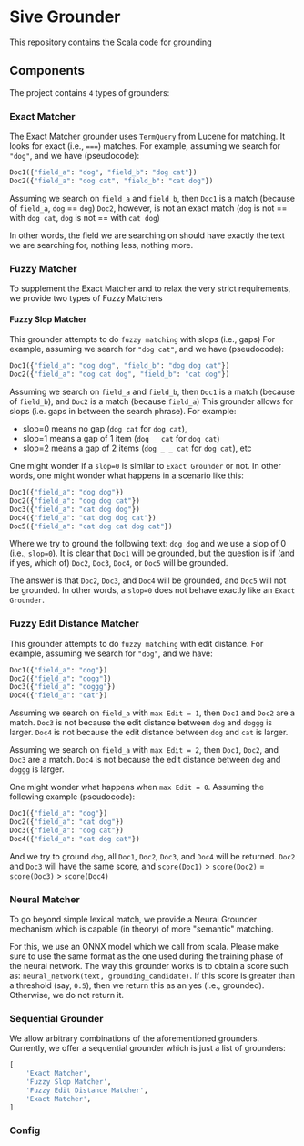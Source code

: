 # Sive Grounder

This repository contains the Scala code for grounding

## Components
The project contains `4` types of grounders:

### Exact Matcher 
The Exact Matcher grounder uses `TermQuery` from Lucene for matching. It looks for exact (i.e., `===`) matches. For example, assuming we search for `"dog"`, and we have (pseudocode): 
```python
Doc1({"field_a": "dog", "field_b": "dog cat"})
Doc2({"field_a": "dog cat", "field_b": "cat dog"})
```

Assuming we search on `field_a` and `field_b`, then `Doc1` is a match (because of `field_a`, `dog` == `dog`)
`Doc2`, however, is not an exact match (`dog` is not == with `dog cat`, `dog` is not == with `cat dog`)

In other words, the field we are searching on should have exactly the text we are searching for, nothing less, nothing more.


### Fuzzy Matcher
To supplement the Exact Matcher and to relax the very strict requirements, we provide two types of Fuzzy Matchers

#### Fuzzy Slop Matcher

This grounder attempts to do `fuzzy matching` with slops (i.e., gaps)
For example, assuming we search for `"dog cat"`, and we have (pseudocode): 
```python
Doc1({"field_a": "dog dog", "field_b": "dog dog cat"})
Doc2({"field_a": "dog cat dog", "field_b": "cat dog"})
```

Assuming we search on `field_a` and `field_b`, then `Doc1` is a match (because of `field_b`),
and `Doc2` is a match (because `field_a`)
This grounder allows for slops (i.e. gaps in between the search phrase). For example: 
- slop=0 means no gap (`dog cat` for `dog cat`),
- slop=1 means a gap of 1 item (`dog _ cat` for `dog cat`)
- slop=2 means a gap of 2 items (`dog _ _ cat` for `dog cat`), etc

One might wonder if a `slop=0` is similar to `Exact Grounder` or not. In other words, one might wonder what happens in a scenario like this:
```python
Doc1({"field_a": "dog dog"})
Doc2({"field_a": "dog dog cat"})
Doc3({"field_a": "cat dog dog"})
Doc4({"field_a": "cat dog dog cat"})
Doc5({"field_a": "cat dog cat dog cat"})
```
Where we try to ground the following text: `dog dog` and we use a slop of 0 (i.e., `slop=0`). 
It is clear that `Doc1` will be grounded, but the question is if (and if yes, which of) `Doc2`, `Doc3`, `Doc4`, or `Doc5` will be grounded.

The answer is that `Doc2`, `Doc3`, and `Doc4` will be grounded, and `Doc5` will not be grounded. 
In other words, a `slop=0` does not behave exactly like an `Exact Grounder`.

### Fuzzy Edit Distance Matcher
This grounder attempts to do `fuzzy matching` with edit distance.
For example, assuming we search for `"dog"`, and we have: 
```python
Doc1({"field_a": "dog"})
Doc2({"field_a": "dogg"})
Doc3({"field_a": "doggg"})
Doc4({"field_a": "cat"})
```

Assuming we search on `field_a` with `max Edit = 1`, then `Doc1` and `Doc2` are a match.
`Doc3` is not because the edit distance between `dog` and `doggg` is larger.
`Doc4` is not because the edit distance between `dog` and `cat` is larger.

Assuming we search on `field_a` with `max Edit = 2`, then `Doc1`, `Doc2`, and `Doc3` are a match.
`Doc4` is not because the edit distance between `dog` and `doggg` is larger.

One might wonder what happens when `max Edit = 0`. Assuming the following example (pseudocode):
```python
Doc1({"field_a": "dog"})
Doc2({"field_a": "cat dog"})
Doc3({"field_a": "dog cat"})
Doc4({"field_a": "cat dog cat"})
```

And we try to ground `dog`, all `Doc1`, `Doc2`, `Doc3`, and `Doc4` will be returned. `Doc2` and `Doc3` will have the same score, and `score(Doc1)` > `score(Doc2)` = `score(Doc3)` > `score(Doc4)`


### Neural Matcher
To go beyond simple lexical match, we provide a Neural Grounder mechanism which is capable (in theory) of more "semantic" matching.

For this, we use an ONNX model which we call from scala. Please make sure to use the same format as the one used during the training phase of the neural network.
The way this grounder works is to obtain a score such as: `neural_network(text, grounding_candidate)`. If this score is greater than a threshold (say, `0.5`), then we return this as an yes (i.e., grounded). Otherwise, we do not return it.

### Sequential Grounder
We allow arbitrary combinations of the aforementioned grounders. Currently, we offer a sequential grounder which is just a list of grounders:
```python
[
    'Exact Matcher',
    'Fuzzy Slop Matcher',
    'Fuzzy Edit Distance Matcher',
    'Exact Matcher',
]
```

### Config

